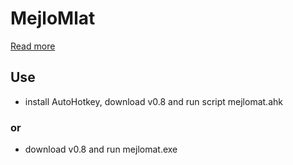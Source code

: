 # MejloMlat
[Read more](https://filip-jugkala.com/projects/2020%20mejlomlat/) 

## Use

- install AutoHotkey, download v0.8 and run script mejlomat.ahk
### or
- download v0.8 and run mejlomat.exe
